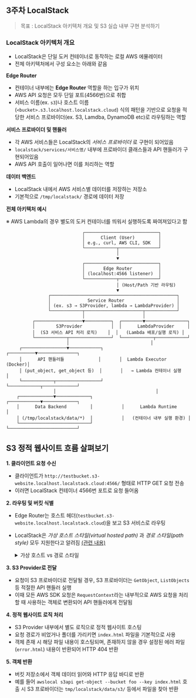 ## 3주차 LocalStack

> 목표 : LocalStack 아키텍처 개요 및 S3 실습 내부 구현 분석하기

### LocalStack 아키텍처 개요

- LocalStack은 단일 도커 컨테이너로 동작하는 로컬 AWS 에뮬레이터
- 전체 아키텍처에서 구성 요소는 아래와 같음

**Edge Router**

- 컨테이너 내부에는 **Edge Router** 역할을 하는 입구가 위치
- AWS API 요청은 모두 단일 포트(4566번)으로 취합
- 서비스 이름(ex. `s3`)나 호스트 이름(`<bucket>.s3.localhost.localstack.cloud`) 식의 패턴을 기반으로 요청을 적당한 서비스 프로바이더(ex. S3, Lamdba, DynamoDB etc)로 라우팅하는 역할

**서비스 프로바이더 및 핸들러**

- 각 AWS 서비스들은 LocalStack의 _서비스 프로바이더_ 로 구현이 되어있음
- `localstack/services/서비스명/` 내부에 프로바이더 클래스들과 API 핸들러가 구현되어있음
- AWS API 호출이 일어나면 이를 처리하는 역할 

**데이터 백엔드**
- LocalStack 내에서 AWS 서비스별 데이터를 저장하는 저장소
- 기본적으로 `/tmp/localstack/` 경로에 데이터 저장

**전체 아키텍처 예시**

※ AWS Lambda의 경우 별도의 도커 컨테이너를 띄워서 실행하도록 짜여져있다고 함
```text
                             ┌────────────────────────────┐
                             │      Client (User)         │
                             │ e.g., curl, AWS CLI, SDK   │
                             └────────────┬───────────────┘
                                          │ 
                                          ▼
                             ┌────────────────────────────┐
                             │       Edge Router          │
                             │ (localhost:4566 listener)  │
                             └────────────┬───────────────┘
                                          │ (Host/Path 기반 라우팅)
                                          ▼
                ┌────────────────────────────────────────────────┐
                │              Service Router                    │
                │ (ex. s3 → S3Provider, lambda → LambdaProvider) │
                └────────────┬──────────────────────┬────────────┘
                             │                      │
          ┌──────────────────▼──────────┐  ┌────────▼────────────────┐
          │        S3Provider           │  │      LambdaProvider     │
          │  (S3 서비스 API 처리 로직)    │  │   (Lambda 배포/실행 로직) │
          └────────────┬────────────────┘  └────────────┬────────────┘
                       │                               │
     ┌─────────────────▼────────────┐       ┌──────────▼───────────────┐
     │      API 핸들러들             │       │  Lambda Executor (Docker)│
     │ (put_object, get_object 등)  │       │   → Lambda 컨테이너 실행   │
     └────────────┬─────────────────┘       └────────────┬─────────────┘
                  │                                      │
    ┌─────────────▼─────────────┐           ┌────────────▼─────────────┐
    │      Data Backend         │           │      Lambda Runtime      │
    │ (/tmp/localstack/data/*)  │           │   (컨테이너 내부 실행 환경) │
    └───────────────────────────┘           └──────────────────────────┘

```

## S3 정적 웹사이트 흐름 살펴보기

**1. 클라이언트 요청 수신**

- 클라이언트가 `http://testbucket.s3-website.localhost.localstack.cloud:4566/` 형태로 HTTP GET 요청 전송
- 이러면 LocalStack 컨테이너 4566번 포트로 요청 들어옴

**2. 라우팅 및 버킷 식별**

- Edge Router는 호스트 헤더(`testbucket.s3-website.localhost.localstack.cloud`)을 보고 S3 서비스로 라우팅
- LocalStack은 _가상 호스트 스타일(virtual hosted path)_ 과 _경로 스타일(path style)_ 모두 지원한다고 알려짐 [(관련 내용)](https://docs.localstack.cloud/user-guide/aws/s3/#path-style-and-virtual-hosted-style-requests)

    <details>
    <summary>가상 호스트 vs 경로 스타일</summary> 
    가상 호스트 

    - 호스트 이름에 버킷 이름 포함
    - `bucket-name.s3.localhost.localstack.cloud:4566/key-name`
    - AWS 현재 권장 방식

    경로 스타일
    
    - 요청 URI 경로에 버킷 이름이 포함되는 방식
    - `localhost:4566/bucket-name/key-name`
    - 과거에 많이 사용된 방식

    </details> 


**3. S3 Provider로 전달**

- 요청이 S3 프로바이더로 전달될 경우, S3 프로바이더는 `GetObject`, `ListObjects` 등 적절한 API 핸들러 실행
- 이때 모든 AWS SDK 요청은 `RequestContext`라는 내부적으로 AWS 요청을 처리할 때 사용하는 객체로 변환되어 API 핸들러에게 전달됨

**4. 정적 웹사이트 로직 처리**

- S3 Provider 내부에서 별도 로직으로 정적 웹사이트 호스팅 
- 요청 경로가 비었거나 폴더를 가리키면 `index.html` 파일을 기본적으로 사용
- 객체 존재 시 해당 파일 내용이 호스팅되며, 존재하지 않을 경우 설정된 에러 파일(`error.html`) 내용이 반환되어 HTTP 404 반환

**5. 객체 반환**
- 버킷 저장소에서 객체 데이터 읽어와 HTTP 응답 바디로 반환
- 예를 들어 `awslocal s3api get-object --bucket foo --key index.html` 호출 시 S3 프로바이더는 `tmp/localstack/data/s3/` 등에서 파일을 찾아 반환
